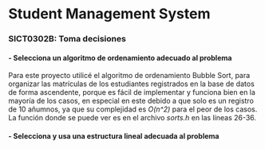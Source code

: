# Student Management System

### SICT0302B: Toma decisiones

#### - Selecciona un algoritmo de ordenamiento adecuado al problema

Para este proyecto utilicé el algoritmo de ordenamiento Bubble Sort, para organizar las matrículas de los estudiantes registrados en la base de datos de forma ascendente, porque es fácil de implementar y funciona bien en la mayoría de los casos, en especial en este debido a que solo es un registro de 10 añumnos, ya que su complejidad es *O(n^2)* para el peor de los casos. La función donde se puede ver es en el archivo *sorts.h* en las líneas 26-36.

#### - Selecciona y usa una estructura lineal adecuada al problema
